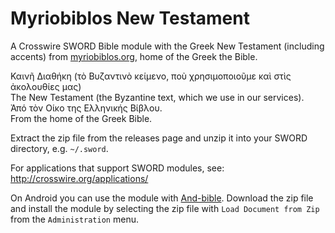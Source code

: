 # Myriobiblos New Testament

A Crosswire SWORD Bible module with the Greek New Testament (including accents) from [myriobiblos.org](http://www.myriobiblos.gr/bible/), home of the Greek the Bible.

Καινῆ Διαθήκη (τὸ Βυζαντινὸ κείμενο, ποὺ χρησιμοποιοῦμε καὶ στὶς ἀκολουθίες μας)  
The New Testament (the Byzantine text, which we use in our services).  
Ἀπό τὸν Οίκο της Ελληνικής Βίβλου.  
From the home of the Greek Bible.  

Extract the zip file from the releases page and unzip it into your SWORD directory, e.g. `~/.sword`.

For applications that support SWORD modules, see: http://crosswire.org/applications/

On Android you can use the module with [And-bible](http://mjdenham.github.io/and-bible/). Download the zip file and install the module by selecting the zip file with `Load Document from Zip` from the `Administration` menu.
